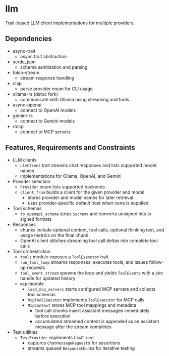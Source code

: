 # llm
Trait-based LLM client implementations for multiple providers.

## Dependencies
- async-trait
  - async trait abstraction
- serde_json
  - schema sanitization and parsing
- tokio-stream
  - stream response handling
- clap
  - parse provider enum for CLI usage
- ollama-rs (dstoc fork)
  - communicate with Ollama using streaming and tools
- async-openai
  - connect to OpenAI models
- gemini-rs
  - connect to Gemini models
- rmcp
  - connect to MCP servers

## Features, Requirements and Constraints
- LLM clients
  - `LlmClient` trait streams chat responses and lists supported model names
  - implementations for Ollama, OpenAI, and Gemini
- Provider selection
  - `Provider` enum lists supported backends
  - `client_from` builds a client for the given provider and model
    - stores provider and model names for later retrieval
    - uses provider-specific default host when none is supplied
- Tool schemas
  - `to_openapi_schema` strips `$schema` and converts unsigned ints to signed formats
- Responses
  - chunks include optional content, tool calls, optional thinking text, and usage metrics on the final chunk
  - OpenAI client stitches streaming tool call deltas into complete tool calls
- Tool orchestration
  - `tools` module exposes a `ToolExecutor` trait
  - `run_tool_loop` streams responses, executes tools, and issues follow-up requests
  - `tool_event_stream` spawns the loop and yields `ToolEvent`s with a join handle for updated history
  - `mcp` module
    - `load_mcp_servers` starts configured MCP servers and collects tool schemas
    - `McpToolExecutor` implements `ToolExecutor` for MCP calls
    - `McpContext` stores MCP tool mappings and metadata
      - tool call chunks insert assistant messages immediately before execution
      - accumulated streamed content is appended as an assistant message after the stream completes
- Test utilities
  - `TestProvider` implements `LlmClient`
    - captures `ChatMessageRequest`s for assertions
    - streams queued `ResponseChunk`s for iterative testing
